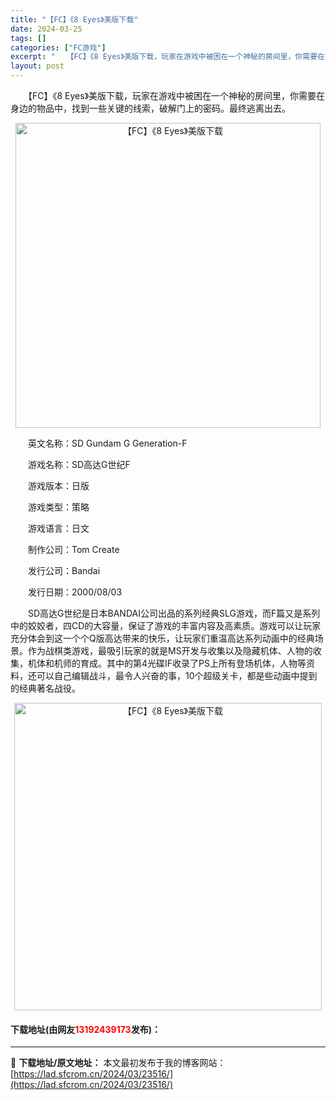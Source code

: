 ```yaml
---
title: "【FC】《8 Eyes》美版下载"
date: 2024-03-25
tags: []
categories: ["FC游戏"]
excerpt: "　　【FC】《8 Eyes》美版下载，玩家在游戏中被困在一个神秘的房间里，你需要在身边的物品中，找到一些关键的线索，破解门上的密码。最终逃离出去。 　　英文名称：SD Gundam G Generation-F 　　游戏名称：SD高达G世纪F 　　游戏版本：日版 　　游戏类型：策略 　　游戏语言：日&hellip;"
layout: post
---
```


 <p>　　【FC】《8 Eyes》美版下载，玩家在游戏中被困在一个神秘的房间里，你需要在身边的物品中，找到一些关键的线索，破解门上的密码。最终逃离出去。</p> <p align="center"><img align="" border="0" src="https://lad.sfcrom.cn/wp-content/uploads/2024/03/20240325_66018a6ca6b5e.png" width="488" alt="【FC】《8 Eyes》美版下载" /></p> <p>　　英文名称：SD Gundam G Generation-F</p> <p>　　游戏名称：SD高达G世纪F</p> <p>　　游戏版本：日版</p> <p>　　游戏类型：策略</p> <p>　　游戏语言：日文</p> <p>　　制作公司：Tom Create</p> <p>　　发行公司：Bandai</p> <p>　　发行日期：2000/08/03</p> <p>　　SD高达G世纪是日本BANDAI公司出品的系列经典SLG游戏，而F篇又是系列中的姣姣者，四CD的大容量，保证了游戏的丰富内容及高素质。游戏可以让玩家充分体会到这一个个Q版高达带来的快乐，让玩家们重温高达系列动画中的经典场景。作为战棋类游戏，最吸引玩家的就是MS开发与收集以及隐藏机体、人物的收集，机体和机师的育成。其中的第4光碟IF收录了PS上所有登场机体，人物等资料，还可以自己编辑战斗，最令人兴奋的事，10个超级关卡，都是些动画中提到的经典著名战役。</p> <p align="center"><img align="" border="0" src="https://lad.sfcrom.cn/wp-content/uploads/2024/03/20240325_66018a6d5cfad.png" width="492" alt="【FC】《8 Eyes》美版下载" /></p> <p><h4>下载地址(由网友<font color="red">13192439173</font>发布)：</h4></p> 

---
📖 **下载地址/原文地址：** 本文最初发布于我的博客网站：[https://lad.sfcrom.cn/2024/03/23516/](https://lad.sfcrom.cn/2024/03/23516/)
